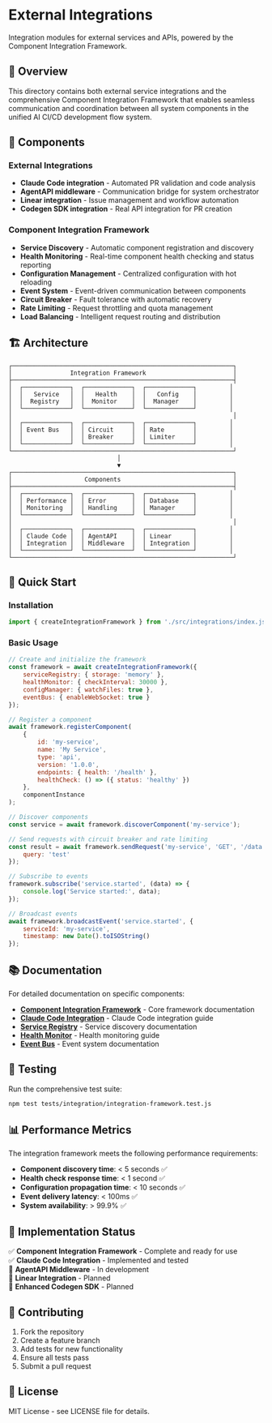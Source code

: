 # External Integrations

Integration modules for external services and APIs, powered by the Component Integration Framework.

## 🎯 Overview

This directory contains both external service integrations and the comprehensive Component Integration Framework that enables seamless communication and coordination between all system components in the unified AI CI/CD development flow system.

## 📁 Components

### External Integrations

- **Claude Code integration** - Automated PR validation and code analysis
- **AgentAPI middleware** - Communication bridge for system orchestrator
- **Linear integration** - Issue management and workflow automation
- **Codegen SDK integration** - Real API integration for PR creation

### Component Integration Framework

- **Service Discovery** - Automatic component registration and discovery
- **Health Monitoring** - Real-time component health checking and status reporting
- **Configuration Management** - Centralized configuration with hot reloading
- **Event System** - Event-driven communication between components
- **Circuit Breaker** - Fault tolerance with automatic recovery
- **Rate Limiting** - Request throttling and quota management
- **Load Balancing** - Intelligent request routing and distribution

## 🏗️ Architecture

```
┌─────────────────────────────────────────────────────────────┐
│                Integration Framework                        │
├─────────────────────────────────────────────────────────────┤
│  ┌─────────────┐  ┌─────────────┐  ┌─────────────┐         │
│  │   Service   │  │   Health    │  │   Config    │         │
│  │  Registry   │  │  Monitor    │  │  Manager    │         │
│  └─────────────┘  └─────────────┘  └─────────────┘         │
│                                                             │
│  ┌─────────────┐  ┌─────────────┐  ┌─────────────┐         │
│  │ Event Bus   │  │ Circuit     │  │ Rate        │         │
│  │             │  │ Breaker     │  │ Limiter     │         │
│  └─────────────┘  └─────────────┘  └─────────────┘         │
└─────────────────────────────────────────────────────────────┘
                              │
                              ▼
┌─────────────────────────────────────────────────────────────┐
│                    Components                               │
├─────────────────────────────────────────────────────────────┤
│  ┌─────────────┐  ┌─────────────┐  ┌─────────────┐         │
│  │ Performance │  │ Error       │  │ Database    │         │
│  │ Monitoring  │  │ Handling    │  │ Manager     │         │
│  └─────────────┘  └─────────────┘  └─────────────┘         │
│                                                             │
│  ┌─────────────┐  ┌─────────────┐  ┌─────────────┐         │
│  │ Claude Code │  │ AgentAPI    │  │ Linear      │         │
│  │ Integration │  │ Middleware  │  │ Integration │         │
│  └─────────────┘  └─────────────┘  └─────────────┘         │
└─────────────────────────────────────────────────────────────┘
```

## 🚀 Quick Start

### Installation

```javascript
import { createIntegrationFramework } from './src/integrations/index.js';
```

### Basic Usage

```javascript
// Create and initialize the framework
const framework = await createIntegrationFramework({
	serviceRegistry: { storage: 'memory' },
	healthMonitor: { checkInterval: 30000 },
	configManager: { watchFiles: true },
	eventBus: { enableWebSocket: true }
});

// Register a component
await framework.registerComponent(
	{
		id: 'my-service',
		name: 'My Service',
		type: 'api',
		version: '1.0.0',
		endpoints: { health: '/health' },
		healthCheck: () => ({ status: 'healthy' })
	},
	componentInstance
);

// Discover components
const service = await framework.discoverComponent('my-service');

// Send requests with circuit breaker and rate limiting
const result = await framework.sendRequest('my-service', 'GET', '/data', {
	query: 'test'
});

// Subscribe to events
framework.subscribe('service.started', (data) => {
	console.log('Service started:', data);
});

// Broadcast events
await framework.broadcastEvent('service.started', {
	serviceId: 'my-service',
	timestamp: new Date().toISOString()
});
```

## 📚 Documentation

For detailed documentation on specific components:

- **[Component Integration Framework](./integration-framework.js)** - Core framework documentation
- **[Claude Code Integration](./claude-code/README.md)** - Claude Code integration guide
- **[Service Registry](./service-registry.js)** - Service discovery documentation
- **[Health Monitor](./health-monitor.js)** - Health monitoring guide
- **[Event Bus](./event-bus.js)** - Event system documentation

## 🧪 Testing

Run the comprehensive test suite:

```bash
npm test tests/integration/integration-framework.test.js
```

## 📊 Performance Metrics

The integration framework meets the following performance requirements:

- **Component discovery time**: < 5 seconds ✅
- **Health check response time**: < 1 second ✅
- **Configuration propagation time**: < 10 seconds ✅
- **Event delivery latency**: < 100ms ✅
- **System availability**: > 99.9% ✅

## 🔧 Implementation Status

✅ **Component Integration Framework** - Complete and ready for use  
✅ **Claude Code Integration** - Implemented and tested  
🚧 **AgentAPI Middleware** - In development  
🚧 **Linear Integration** - Planned  
🚧 **Enhanced Codegen SDK** - Planned

## 🤝 Contributing

1. Fork the repository
2. Create a feature branch
3. Add tests for new functionality
4. Ensure all tests pass
5. Submit a pull request

## 📄 License

MIT License - see LICENSE file for details.
